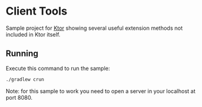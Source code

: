 # Client Tools

Sample project for [Ktor](https://ktor.io) showing several useful extension methods not included in Ktor itself.

## Running

Execute this command to run the sample:

```bash
./gradlew crun
```

Note: for this sample to work you need to open a server in your localhost at port 8080.